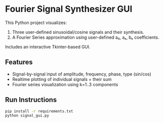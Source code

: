 # Fourier Signal Synthesizer GUI

This Python project visualizes:
1. Three user-defined sinusoidal/cosine signals and their synthesis.
2. A Fourier Series approximation using user-defined a₀, aₖ, bₖ coefficients.

Includes an interactive Tkinter-based GUI.

## Features
- Signal-by-signal input of amplitude, frequency, phase, type (sin/cos)
- Realtime plotting of individual signals + their sum
- Fourier series visualization using k=1..3 components

## Run Instructions
```bash
pip install -r requirements.txt
python signal_gui.py
